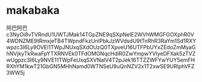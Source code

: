 # makabaka
阿巴阿巴
c3NyOi8vTVRndU1UWTJMak14TGpZNE9qSXpNelE2WVhWMGFGOXphR0V4WDNZME9tRmxjeTB4TWpndFkzUnlPbkJzWVdsdU9tTnRhR3RaYm1Sd1RXYwpzc3I6Ly9OVEl1TWpJNUxqSXdOUzQ0TXpveU16UTFPbUYxZEdoZmMyaGhNVjkyTkRwaFpYTXRNVEk0TFdOMGNqcHdiR0ZwYmpwYVIyeDFXak5zTVZwUgpzc3I6Ly9NVE11TWpFeUxqSXVNalV4T2pJek16TTZZWFYwYUY5emFHRXhYM1kwT21GbGN5MHhNamd0WTNSeU9uQnNZV2x1T2xwSE9URlphVFZ3WW5j

